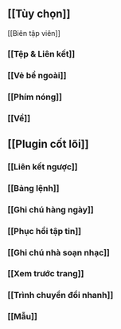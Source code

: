 ## [[Tùy chọn]]
[[Biên tập viên]]
### [[Tệp & Liên kết]]
### [[Vẻ bề ngoài]]
### [[Phím nóng]]
### [[Về]]
## [[Plugin cốt lõi]]
### [[Liên kết ngược]]
### [[Bảng lệnh]]
### [[Ghi chú hàng ngày]]
### [[Phục hồi tập tin]]
### [[Ghi chú nhà soạn nhạc]]
### [[Xem trước trang]]
### [[Trình chuyển đổi nhanh]]
### [[Mẫu]]